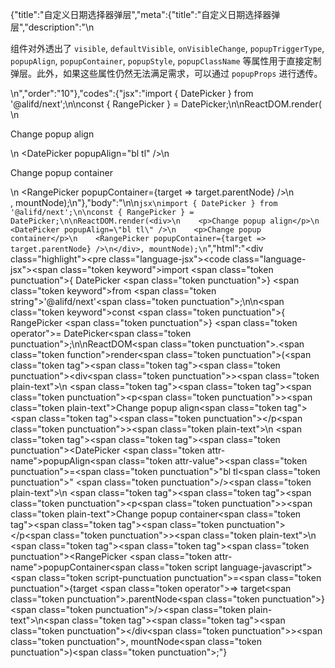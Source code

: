 {"title":"自定义日期选择器弹层","meta":{"title":"自定义日期选择器弹层","description":"\n<p>组件对外透出了 <code>visible</code>, <code>defaultVisible</code>, <code>onVisibleChange</code>, <code>popupTriggerType</code>, <code>popupAlign</code>, <code>popupContainer</code>, <code>popupStyle</code>, <code>popupClassName</code> 等属性用于直接定制弹层。此外，如果这些属性仍然无法满足需求，可以通过 <code>popupProps</code> 进行透传。</p>\n","order":"10"},"codes":{"jsx":"import { DatePicker } from '@alifd/next';\n\nconst { RangePicker } = DatePicker;\n\nReactDOM.render(<div>\n    <p>Change popup align</p>\n    <DatePicker popupAlign=\"bl tl\" />\n    <p>Change popup container</p>\n    <RangePicker popupContainer={target => target.parentNode} />\n</div>, mountNode);\n"},"body":"\n\n````jsx\nimport { DatePicker } from '@alifd/next';\n\nconst { RangePicker } = DatePicker;\n\nReactDOM.render(<div>\n    <p>Change popup align</p>\n    <DatePicker popupAlign=\"bl tl\" />\n    <p>Change popup container</p>\n    <RangePicker popupContainer={target => target.parentNode} />\n</div>, mountNode);\n````","html":"<script>(function(){\"use strict\";\n\nvar _next = require(\"@alifd/next\");\n\nvar RangePicker = _next.DatePicker.RangePicker;\n\n\nReactDOM.render(React.createElement(\n    \"div\",\n    null,\n    React.createElement(\n        \"p\",\n        null,\n        \"Change popup align\"\n    ),\n    React.createElement(_next.DatePicker, { popupAlign: \"bl tl\" }),\n    React.createElement(\n        \"p\",\n        null,\n        \"Change popup container\"\n    ),\n    React.createElement(RangePicker, { popupContainer: function popupContainer(target) {\n            return target.parentNode;\n        } })\n), mountNode);})()</script><div class=\"highlight\"><pre class=\"language-jsx\"><code class=\"language-jsx\"><span class=\"token keyword\">import</span> <span class=\"token punctuation\">{</span> DatePicker <span class=\"token punctuation\">}</span> <span class=\"token keyword\">from</span> <span class=\"token string\">'@alifd/next'</span><span class=\"token punctuation\">;</span>\n\n<span class=\"token keyword\">const</span> <span class=\"token punctuation\">{</span> RangePicker <span class=\"token punctuation\">}</span> <span class=\"token operator\">=</span> DatePicker<span class=\"token punctuation\">;</span>\n\nReactDOM<span class=\"token punctuation\">.</span><span class=\"token function\">render</span><span class=\"token punctuation\">(</span><span class=\"token tag\"><span class=\"token tag\"><span class=\"token punctuation\">&lt;</span>div</span><span class=\"token punctuation\">></span></span><span class=\"token plain-text\">\n    </span><span class=\"token tag\"><span class=\"token tag\"><span class=\"token punctuation\">&lt;</span>p</span><span class=\"token punctuation\">></span></span><span class=\"token plain-text\">Change popup align</span><span class=\"token tag\"><span class=\"token tag\"><span class=\"token punctuation\">&lt;/</span>p</span><span class=\"token punctuation\">></span></span><span class=\"token plain-text\">\n    </span><span class=\"token tag\"><span class=\"token tag\"><span class=\"token punctuation\">&lt;</span>DatePicker</span> <span class=\"token attr-name\">popupAlign</span><span class=\"token attr-value\"><span class=\"token punctuation\">=</span><span class=\"token punctuation\">\"</span>bl tl<span class=\"token punctuation\">\"</span></span> <span class=\"token punctuation\">/></span></span><span class=\"token plain-text\">\n    </span><span class=\"token tag\"><span class=\"token tag\"><span class=\"token punctuation\">&lt;</span>p</span><span class=\"token punctuation\">></span></span><span class=\"token plain-text\">Change popup container</span><span class=\"token tag\"><span class=\"token tag\"><span class=\"token punctuation\">&lt;/</span>p</span><span class=\"token punctuation\">></span></span><span class=\"token plain-text\">\n    </span><span class=\"token tag\"><span class=\"token tag\"><span class=\"token punctuation\">&lt;</span>RangePicker</span> <span class=\"token attr-name\">popupContainer</span><span class=\"token script language-javascript\"><span class=\"token script-punctuation punctuation\">=</span><span class=\"token punctuation\">{</span>target <span class=\"token operator\">=></span> target<span class=\"token punctuation\">.</span>parentNode<span class=\"token punctuation\">}</span></span> <span class=\"token punctuation\">/></span></span><span class=\"token plain-text\">\n</span><span class=\"token tag\"><span class=\"token tag\"><span class=\"token punctuation\">&lt;/</span>div</span><span class=\"token punctuation\">></span></span><span class=\"token punctuation\">,</span> mountNode<span class=\"token punctuation\">)</span><span class=\"token punctuation\">;</span></code></pre></div>"}